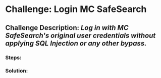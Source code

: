 # Challenge: Login MC SafeSearch
## Challenge Description: *Log in with MC SafeSearch's original user credentials without applying SQL Injection or any other bypass.*

### Steps: 


### Solution:
